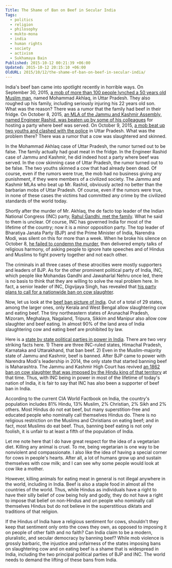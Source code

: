 ```yaml
---
Title: The Shame of Ban on Beef in Secular India
Tags:
  - politics
  - religion
  - philosophy
  - mukto-mona
  - india
  - human rights
  - society
  - activism
  - Sukhamaya Bain
Published: 2015-10-12 00:21:39 +06:00
Updated: 2015-10-12 20:15:10 +06:00
OldURL: 2015/10/12/the-shame-of-ban-on-beef-in-secular-india/
---
```


India's beef ban came into spotlight recently in horrible ways. On September 30, 2015, <a href="https://www.bbc.com/news/world-asia-india-34398433">a mob of more than 100 people lynched a 50 years old Muslim man</a>, named Mohammad Akhlaq, in Uttar Pradesh. They also roughed up his family, including seriously injuring his 22 years old son. What was the reason? There was a rumor that the family had beef in their fridge. On October 8, 2015, <a href="https://tribune.com.pk/story/969439/lawmaker-beaten-up-for-hosting-beef-party-in-indian-kashmir/">an MLA of the Jammu and Kashmir Assembly, named Engineer Rashid, was beaten up by some of his colleagues</a> for hosting a party where beef was served. On October 9, 2015, <a href="https://www.ibtimes.co.uk/india-beef-controversy-fresh-violence-uttar-pradesh-over-rumours-cow-slaughter-1523320">a mob beat up two youths and clashed with the police</a> in Uttar Pradesh. What was the problem there? There was a rumor that a cow was slaughtered and skinned.

In the Mohammad Akhlaq case of Uttar Pradesh, the rumor turned out to be false. The family actually had goat meat in the fridge. In the Engineer Rashid case of Jammu and Kashmir, he did indeed host a party where beef was served. In the cow skinning case of Uttar Pradesh, the rumor turned out to be false. The two youths skinned a cow that had already been dead. Of course, even if the rumors were true, the mob had no business giving any punishment, if they were members of a civilized society. The Jammu and Kashmir MLAs who beat up Mr. Rashid, obviously acted no better than the barbarian mobs of Uttar Pradesh. Of course, even if the rumors were true, in none of these cases the victims had committed any crime by the civilized standards of the world today.

Shortly after the murder of Mr. Akhlaq, the de facto top leader of the Indian National Congress (INC) party, <a href="https://www.indiatvnews.com/politics/national/rahul-meets-family-of-man-lynched-over-rumour-of-beef-eating-32814.html">Rahul Gandhi, met the family</a>. What he said to them is unclear. Of course, INC has governed India for most of the lifetime of the country; now it is a minor opposition party. The top leader of Bharatiya Janata Party (BJP) and the Prime Minister of India, Narendra Modi, was silent on this for more than a week. When he broke his silence on October 8, <a href="https://www.nbcnews.com/news/world/india-pm-modi-breaks-silence-calls-peace-after-violence-over-n441391">he failed to condemn the murder</a>, then delivered empty talks of religious harmony, of asking people to ignore hate speeches and of Hindus and Muslims to fight poverty together and not each other.

The criminals in all three cases of these atrocities were mostly supporters and leaders of BJP. As for the other prominent political party of India, INC, which people like Mohandas Gandhi and Jawaharlal Nehru once led, there is no basis to think that they are willing to solve the real problem here. In fact, a senior leader of INC, Digvijaya Singh, has revealed that <a href="https://indiatoday.intoday.in/story/to-shun-anti-hindu-image-congress-joins-bjp-on-cow-slaughter-ban/1/490836.html">his party plans to call for a nationwide ban on cow slaughter</a>.

Now, let us look at the <a href="https://indianexpress.com/article/explained/explained-no-beef-nation/">beef ban picture of India</a>. Out of a total of 29 states, among the larger ones, only Kerala and West Bengal allow slaughtering cow and eating beef. The tiny northeastern states of Arunachal Pradesh, Mizoram, Meghalaya, Nagaland, Tripura, Sikkim and Manipur also allow cow slaughter and beef eating. In almost 90% of the land area of India slaughtering cow and eating beef are prohibited by law.

Here is a <a href="https://commons.wikimedia.org/wiki/File:Indian_states_by_ruling_party.png">state by state political parties in power in India</a>. There are two very striking facts here. 1) There are three INC-ruled states, Himachal Pradesh, Karnataka and Uttarakhand, that ban beef. 2) Even in the Muslim-majority state of Jammu and Kashmir, beef is banned. After BJP came to power with Narendra Modi's leadership in 2014, the only state that started banning beef is Maharashtra. The Jammu and Kashmir High Court has revived <a href="https://www.ft.com/intl/cms/s/0/7bb5973a-57af-11e5-97e9-7f0bf5e7177b.html#axzz3oDk6EKiw">an 1862 ban on cow slaughter that was imposed by the Hindu king of that territory</a> at that time. Thus, with INC being in power in most of the lifetime of today's nation of India, it is fair to say that INC has also been a supporter of beef ban in India.

According to the current CIA World Factbook on India, the country's population includes 81% Hindu, 13% Muslim, 2% Christian, 2% Sikh and 2% others. Most Hindus do not eat beef, but many superstition-free and educated people who nominally call themselves Hindus do. There is no religious restriction on the Muslims and Christians on eating beef; and in fact, most Muslims do eat beef. Thus, banning beef eating is not only foolish, it is unfair to at least a fifth of the population of India.

Let me note here that I do have great respect for the idea of a vegetarian diet. Killing any animal is cruel. To me, being vegetarian is one way to be nonviolent and compassionate. I also like the idea of having a special corner for cows in people's hearts. After all, a lot of humans grow up and sustain themselves with cow milk; and I can see why some people would look at cow like a mother.

However, killing animals for eating meat in general is not illegal anywhere in the world, including in India. Beef is also a staple food in almost all the countries of the world. Thus, while Hindus as individuals have a right to have their silly belief of cow being holy and godly, they do not have a right to impose that belief on non-Hindus and on people who nominally call themselves Hindus but do not believe in the superstitious diktats and traditions of that religion. 

If the Hindus of India have a religious sentiment for cows, shouldn't they keep that sentiment only onto the cows they own, as opposed to imposing it on people of other faith and no faith? Can India claim to be a modern, pluralistic, and secular democracy by banning beef? While mob violence is grossly barbaric, the injustice and unfairness of the states imposing bans on slaughtering cow and on eating beef is a shame that is widespread in India, including the two principal political parties of BJP and INC. The world needs to demand the lifting of these bans from India.


